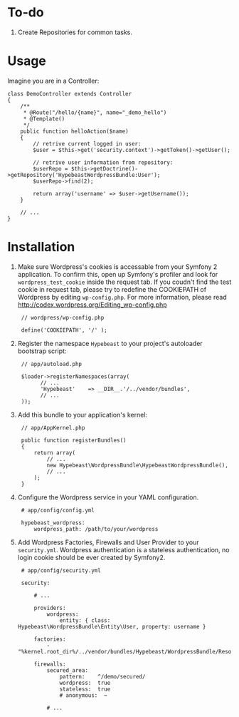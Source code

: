To-do
=====

1. Create Repositories for common tasks.

Usage 
=====

Imagine you are in a Controller:

    class DemoController extends Controller
    {
        /**
         * @Route("/hello/{name}", name="_demo_hello")
         * @Template()
         */
        public function helloAction($name)
        {
            // retrive current logged in user:
            $user = $this->get('security.context')->getToken()->getUser();
            
            // retrive user information from repository:
            $userRepo = $this->getDoctrine()->getRepository('HypebeastWordpressBundle:User');
            $userRepo->find(2);

            return array('username' => $user->getUsername());
        }

        // ...
    }

Installation
============

1. Make sure Wordpress's cookies is accessable from your Symfony 2 application. To confirm this, open up Symfony's profiler and look for `wordpress_test_cookie` inside the request tab.
   If you coudn't find the test cookie in request tab, please try to redefine the COOKIEPATH of Wordpress by editing `wp-config.php`. 
   For more information, please read http://codex.wordpress.org/Editing_wp-config.php

        // wordpress/wp-config.php

        define('COOKIEPATH', '/' );    

2. Register the namespace `Hypebeast` to your project's autoloader bootstrap script:

        // app/autoload.php

        $loader->registerNamespaces(array(
              // ...
              'Hypebeast'    => __DIR__.'/../vendor/bundles',
              // ...
        ));

3. Add this bundle to your application's kernel:

        // app/AppKernel.php

        public function registerBundles()
        {
            return array(
                // ...
                new Hypebeast\WordpressBundle\HypebeastWordpressBundle(),
                // ...
            );
        }

4. Configure the Wordpress service in your YAML configuration.
        
        # app/config/config.yml
        
        hypebeast_wordpress:
            wordpress_path: /path/to/your/wordpress

5. Add Wordpress Factories, Firewalls and User Provider to your `security.yml`. Wordpress authentication is a stateless authentication, no login cookie should be ever created by Symfony2.

        # app/config/security.yml
        
        security:
            
            # ...

            providers:
                wordpress:
                    entity: { class: Hypebeast\WordpressBundle\Entity\User, property: username }
            
            factories:
                - "%kernel.root_dir%/../vendor/bundles/Hypebeast/WordpressBundle/Resources/config/security_factories.xml"
            
            firewalls:
                secured_area:
                    pattern:    ^/demo/secured/
                    wordpress:  true
                    stateless:  true
                    # anonymous:  ~
                    
                # ...